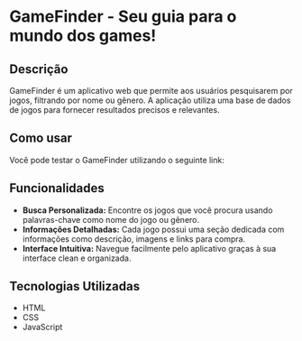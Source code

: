 # GameFinder - Seu guia para o mundo dos games!

## Descrição
GameFinder é um aplicativo web que permite aos usuários pesquisarem por jogos, filtrando por nome ou gênero. A aplicação utiliza uma base de dados de jogos para fornecer resultados precisos e relevantes.

## Como usar
Você pode testar o GameFinder utilizando o seguinte link: 

## Funcionalidades

* **Busca Personalizada:** Encontre os jogos que você procura usando palavras-chave como nome do jogo ou gênero.
* **Informações Detalhadas:** Cada jogo possui uma seção dedicada com informações como descrição, imagens e links para compra.
* **Interface Intuitiva:** Navegue facilmente pelo aplicativo graças à sua interface clean e organizada.

## Tecnologias Utilizadas
* HTML
* CSS
* JavaScript
